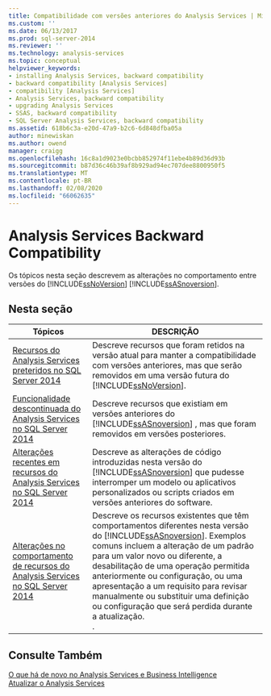 ```yaml
---
title: Compatibilidade com versões anteriores do Analysis Services | Microsoft Docs
ms.custom: ''
ms.date: 06/13/2017
ms.prod: sql-server-2014
ms.reviewer: ''
ms.technology: analysis-services
ms.topic: conceptual
helpviewer_keywords:
- installing Analysis Services, backward compatibility
- backward compatibility [Analysis Services]
- compatibility [Analysis Services]
- Analysis Services, backward compatibility
- upgrading Analysis Services
- SSAS, backward compatibility
- SQL Server Analysis Services, backward compatibility
ms.assetid: 618b6c3a-e20d-47a9-b2c6-6d848dfba05a
author: minewiskan
ms.author: owend
manager: craigg
ms.openlocfilehash: 16c8a1d9023e0bcbb852974f11ebe4b89d36d93b
ms.sourcegitcommit: b87d36c46b39af8b929ad94ec707dee8800950f5
ms.translationtype: MT
ms.contentlocale: pt-BR
ms.lasthandoff: 02/08/2020
ms.locfileid: "66062635"
---
```

# <a name="analysis-services-backward-compatibility"></a>Analysis Services Backward Compatibility
  Os tópicos nesta seção descrevem as alterações no comportamento entre versões do [!INCLUDE[ssNoVersion](../includes/ssnoversion-md.md)] [!INCLUDE[ssASnoversion](../includes/ssasnoversion-md.md)].  
  
## <a name="in-this-section"></a>Nesta seção  
  
|Tópicos|DESCRIÇÃO|  
|------------|-----------------|  
|[Recursos do Analysis Services preteridos no SQL Server 2014](deprecated-analysis-services-features-in-sql-server-2014.md)|Descreve recursos que foram retidos na versão atual para manter a compatibilidade com versões anteriores, mas que serão removidos em uma versão futura do [!INCLUDE[ssNoVersion](../includes/ssnoversion-md.md)].|  
|[Funcionalidade descontinuada do Analysis Services no SQL Server 2014](discontinued-analysis-services-functionality-in-sql-server-2014.md)|Descreve recursos que existiam em versões anteriores do  [!INCLUDE[ssASnoversion](../includes/ssasnoversion-md.md)] , mas que foram removidos em versões posteriores.|  
|[Alterações recentes em recursos do Analysis Services no SQL Server 2014](breaking-changes-to-analysis-services-features-in-sql-server-2014.md)|Descreve as alterações de código introduzidas nesta versão do [!INCLUDE[ssASnoversion](../includes/ssasnoversion-md.md)] que pudesse interromper um modelo ou aplicativos personalizados ou scripts criados em versões anteriores do software.|  
|[Alterações no comportamento de recursos do Analysis Services no SQL Server 2014](behavior-changes-to-analysis-services-features-in-sql-server-2014.md)|Descreve os recursos existentes que têm comportamentos diferentes nesta versão do [!INCLUDE[ssASnoversion](../includes/ssasnoversion-md.md)]. Exemplos comuns incluem a alteração de um padrão para um valor novo ou diferente, a desabilitação de uma operação permitida anteriormente ou configuração, ou uma apresentação a um requisito para revisar manualmente ou substituir uma definição ou configuração que será perdida durante a atualização.<br /> .|  
  
## <a name="see-also"></a>Consulte Também  
 [O que há de novo no Analysis Services e Business Intelligence](what-s-new-in-analysis-services.md)   
 [Atualizar o Analysis Services](../database-engine/install-windows/upgrade-analysis-services.md)  
  
  
